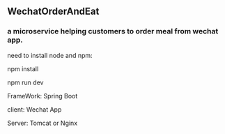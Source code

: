 ## WechatOrderAndEat

### a microservice helping customers to order meal from wechat app.

need to install node and npm:

npm install

npm run dev

FrameWork: Spring Boot

client: Wechat App

Server: Tomcat or Nginx
